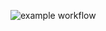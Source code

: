![example workflow]([https://github.com/github/docs/actions](https://github.com/Jakob-Eichberger/tessssst/actions)/workflows/dotnet.ym/badge.svg)
